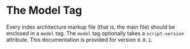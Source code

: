 # The Model Tag

Every index architecture markup file (that is, the main file) should be enclosed in a `model` tag. The `model` tag optionally takes a `script-version` attribute. This documentation is provided for version `0.0.1`.
